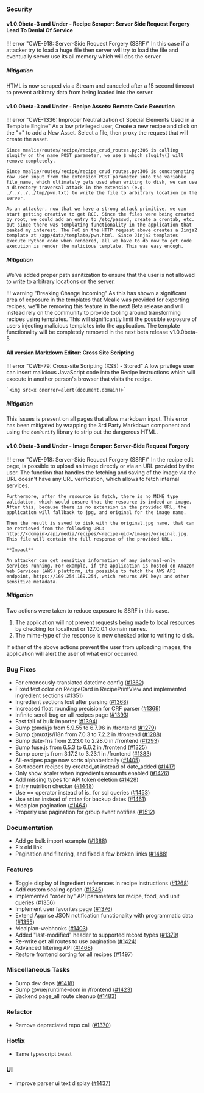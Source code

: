 ### Security

#### v1.0.0beta-3 and Under - Recipe Scraper: Server Side Request Forgery Lead To Denial Of Service

!!! error "CWE-918: Server-Side Request Forgery (SSRF)"
    In this case if a attacker try to load a huge file then server will try to load the file and eventually server use its all memory which will dos the server

##### Mitigation

HTML is now scraped via a Stream and canceled after a 15 second timeout to prevent arbitrary data from being loaded into the server.

#### v1.0.0beta-3 and Under - Recipe Assets: Remote Code Execution

!!! error "CWE-1336: Improper Neutralization of Special Elements Used in a Template Engine"
    As a low privileged user, Create a new recipe and click on the "+" to add a New Asset.
    Select a file, then proxy the request that will create the asset.

    Since mealie/routes/recipe/recipe_crud_routes.py:306 is calling slugify on the name POST parameter, we use $ which slugify() will remove completely.

    Since mealie/routes/recipe/recipe_crud_routes.py:306 is concatenating raw user input from the extension POST parameter into the variable file_name, which ultimately gets used when writing to disk, we can use a directory traversal attack in the extension (e.g. ./../../../tmp/pwn.txt) to write the file to arbitrary location on the server.

    As an attacker, now that we have a strong attack primitive, we can start getting creative to get RCE. Since the files were being created by root, we could add an entry to /etc/passwd, create a crontab, etc. but since there was templating functionality in the application that peaked my interest. The PoC in the HTTP request above creates a Jinja2 template at /app/data/template/pwn.html. Since Jinja2 templates execute Python code when rendered, all we have to do now to get code execution is render the malicious template. This was easy enough.

##### Mitigation

We've added proper path sanitization to ensure that the user is not allowed to write to arbitrary locations on the server.

!!! warning "Breaking Change Incoming"
    As this has shown a significant area of exposure in the templates that Mealie was provided for exporting recipes, we'll be removing this feature in the next Beta release and will instead rely on the community to provide tooling around transforming recipes using templates. This will significantly limit the possible exposure of users injecting malicious templates into the application. The template functionality will be completely removed in the next beta release v1.0.0beta-5

#### All version Markdown Editor: Cross Site Scripting

!!! error "CWE-79: Cross-site Scripting (XSS) - Stored"
    A low privilege user can insert malicious JavaScript code into the Recipe Instructions which will execute in another person's browser that visits the recipe.

    `<img src=x onerror=alert(document.domain)>`

##### Mitigation

This issues is present on all pages that allow markdown input. This error has been mitigated by wrapping the 3rd Party Markdown component and using the `domPurify` library to strip out the dangerous HTML.

#### v1.0.0beta-3 and Under - Image Scraper: Server-Side Request Forgery

!!! error "CWE-918: Server-Side Request Forgery (SSRF)"
    In the recipe edit page, is possible to upload an image directly or via an URL provided by the user. The function that handles the fetching and saving of the image via the URL doesn't have any URL verification, which allows to fetch internal services.

    Furthermore, after the resource is fetch, there is no MIME type validation, which would ensure that the resource is indeed an image. After this, because there is no extension in the provided URL, the application will fallback to jpg, and original for the image name.

    Then the result is saved to disk with the original.jpg name, that can be retrieved from the following URL: http://<domain>/api/media/recipes/<recipe-uid>/images/original.jpg. This file will contain the full response of the provided URL.

    **Impact**

    An attacker can get sensitive information of any internal-only services running. For example, if the application is hosted on Amazon Web Services (AWS) platform, its possible to fetch the AWS API endpoint, https://169.254.169.254, which returns API keys and other sensitive metadata.

##### Mitigation

Two actions were taken to reduce exposure to SSRF in this case.

1. The application will not prevent requests being made to local resources by checking for localhost or 127.0.0.1 domain names.
2. The mime-type of the response is now checked prior to writing to disk.

If either of the above actions prevent the user from uploading images, the application will alert the user of what error occurred.

### Bug Fixes

- For erroneously-translated datetime config ([#1362](https://github.com/hay-kot/mealie/issues/1362))
- Fixed text color on RecipeCard in RecipePrintView and implemented ingredient sections ([#1351](https://github.com/hay-kot/mealie/issues/1351))
- Ingredient sections lost after parsing ([#1368](https://github.com/hay-kot/mealie/issues/1368))
- Increased float rounding precision for CRF parser ([#1369](https://github.com/hay-kot/mealie/issues/1369))
- Infinite scroll bug on all recipes page ([#1393](https://github.com/hay-kot/mealie/issues/1393))
- Fast fail of bulk importer ([#1394](https://github.com/hay-kot/mealie/issues/1394))
- Bump @mdi/js from 5.9.55 to 6.7.96 in /frontend ([#1279](https://github.com/hay-kot/mealie/issues/1279))
- Bump @nuxtjs/i18n from 7.0.3 to 7.2.2 in /frontend ([#1288](https://github.com/hay-kot/mealie/issues/1288))
- Bump date-fns from 2.23.0 to 2.28.0 in /frontend ([#1293](https://github.com/hay-kot/mealie/issues/1293))
- Bump fuse.js from 6.5.3 to 6.6.2 in /frontend ([#1325](https://github.com/hay-kot/mealie/issues/1325))
- Bump core-js from 3.17.2 to 3.23.1 in /frontend ([#1383](https://github.com/hay-kot/mealie/issues/1383))
- All-recipes page now sorts alphabetically ([#1405](https://github.com/hay-kot/mealie/issues/1405))
- Sort recent recipes by created_at instead of date_added ([#1417](https://github.com/hay-kot/mealie/issues/1417))
- Only show scaler when ingredients amounts enabled ([#1426](https://github.com/hay-kot/mealie/issues/1426))
- Add missing types for API token deletion ([#1428](https://github.com/hay-kot/mealie/issues/1428))
- Entry nutrition checker ([#1448](https://github.com/hay-kot/mealie/issues/1448))
- Use == operator instead of is_ for sql queries ([#1453](https://github.com/hay-kot/mealie/issues/1453))
- Use `mtime` instead of `ctime` for backup dates  ([#1461](https://github.com/hay-kot/mealie/issues/1461))
- Mealplan pagination ([#1464](https://github.com/hay-kot/mealie/issues/1464))
- Properly use pagination for group event notifies ([#1512](https://github.com/hay-kot/mealie/pull/1512))

### Documentation

- Add go bulk import example ([#1388](https://github.com/hay-kot/mealie/issues/1388))
- Fix old link
- Pagination and filtering, and fixed a few broken links ([#1488](https://github.com/hay-kot/mealie/issues/1488))

### Features

- Toggle display of ingredient references in recipe instructions ([#1268](https://github.com/hay-kot/mealie/issues/1268))
- Add custom scaling option ([#1345](https://github.com/hay-kot/mealie/issues/1345))
- Implemented "order by" API parameters for recipe, food, and unit queries ([#1356](https://github.com/hay-kot/mealie/issues/1356))
- Implement user favorites page ([#1376](https://github.com/hay-kot/mealie/issues/1376))
- Extend Apprise JSON notification functionality with programmatic data ([#1355](https://github.com/hay-kot/mealie/issues/1355))
- Mealplan-webhooks ([#1403](https://github.com/hay-kot/mealie/issues/1403))
- Added "last-modified" header to supported record types ([#1379](https://github.com/hay-kot/mealie/issues/1379))
- Re-write get all routes to use pagination ([#1424](https://github.com/hay-kot/mealie/issues/1424))
- Advanced filtering API ([#1468](https://github.com/hay-kot/mealie/issues/1468))
- Restore frontend sorting for all recipes ([#1497](https://github.com/hay-kot/mealie/issues/1497))

### Miscellaneous Tasks

- Bump dev deps ([#1418](https://github.com/hay-kot/mealie/issues/1418))
- Bump @vue/runtime-dom in /frontend ([#1423](https://github.com/hay-kot/mealie/issues/1423))
- Backend page_all route cleanup ([#1483](https://github.com/hay-kot/mealie/issues/1483))

### Refactor

- Remove depreciated repo call ([#1370](https://github.com/hay-kot/mealie/issues/1370))

### Hotfix

- Tame typescript beast

### UI

- Improve parser ui text display ([#1437](https://github.com/hay-kot/mealie/issues/1437))

<!-- generated by git-cliff -->

